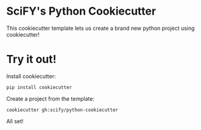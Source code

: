 # SciFY's Python Cookiecutter

This cookiecutter template lets us create a brand new python project using cookiecutter!

# Try it out! 
Install cookiecutter:

```
pip install cookiecutter
```

Create a project from the template:
```
cookiecutter gh:scify/python-cookiecutter
```

All set!